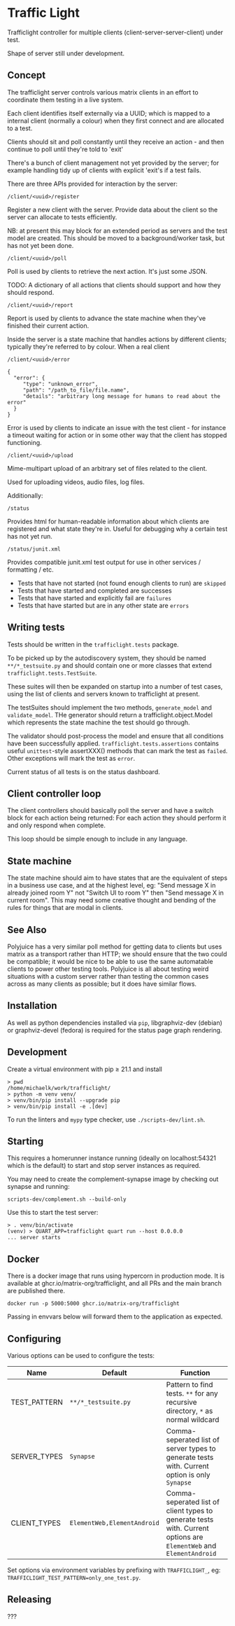 # Traffic Light

Trafficlight controller for multiple clients (client-server-server-client) under test.

Shape of server still under development.

## Concept

The trafficlight server controls various matrix clients in an effort to coordinate them testing in a live system.

Each client identifies itself externally via a UUID; which is mapped to a internal client (normally a colour) when they first connect and are allocated to a test.

Clients should sit and poll constantly until they receive an action - and then continue to poll until they're told to 'exit'

There's a bunch of client management not yet provided by the server; for example handling tidy up of clients with explicit 'exit's if a test fails.

There are three APIs provided for interaction by the server:

`/client/<uuid>/register`

Register a new client with the server. Provide data about the client so the server can allocate to tests efficiently.

NB: at present this may block for an extended period as servers and the test model are created. This should be moved to a background/worker task, but has not yet been done.

`/client/<uuid>/poll`

Poll is used by clients to retrieve the next action. It's just some JSON.

TODO: A dictionary of all actions that clients should support and how they should respond.

`/client/<uuid>/report`

Report is used by clients to advance the state machine when they've finished their current action.

Inside the server is a state machine that handles actions by different clients; typically they're referred to by colour. When a real client 

`/client/<uuid>/error`

```
{
  "error": { 
     "type": "unknown_error",
     "path": "/path_to_file/file.name",
     "details": "arbitrary long message for humans to read about the error"
  }
}
```

Error is used by clients to indicate an issue with the test client - for instance a timeout waiting for action or in some other way that the client has stopped functioning.

`/client/<uuid>/upload`

Mime-multipart upload of an arbitrary set of files related to the client.

Used for uploading videos, audio files, log files.

Additionally:

`/status`

Provides html for human-readable information about which clients are registered and what state they're in. Useful for debugging why a certain test has not yet run.

`/status/junit.xml`

Provides compatible junit.xml test output for use in other services / formatting / etc.

 * Tests that have not started (not found enough clients to run) are `skipped`
 * Tests that have started and completed are successes
 * Tests that have started and explicitly fail are `failures`
 * Tests that have started but are in any other state are `errors`

## Writing tests

Tests should be written in the `trafficlight.tests` package.

To be picked up by the autodiscovery system, they should be named `**/*_testsuite.py` and should contain one or more classes that extend `trafficlight.tests.TestSuite`.

These suites will then be expanded on startup into a number of test cases, using the list of clients and servers known to trafficlight at present.

The testSuites should implement the two methods, `generate_model` and `validate_model`. THe generator should return a trafficlight.object.Model which represents the state machine the test should go through.

The validator should post-process the model and ensure that all conditions have been successfully applied. `trafficlight.tests.assertions` contains useful `unittest`-style assertXXX() methods that can mark the test as `failed`. Other exceptions will mark the test as `error`.

Current status of all tests is on the status dashboard.

## Client controller loop

The client controllers should basically poll the server and have a switch block for each action being returned: For each action they should perform it and only respond when complete.

This loop should be simple enough to include in any language.

## State machine

The state machine should aim to have states that are the equivalent of steps in a business use case, and at the highest level, eg: "Send message X in already joined room Y" not "Switch UI to room Y" then "Send message X in current room". This may need some creative thought and bending of the rules for things that are modal in clients.

## See Also

Polyjuice has a very similar poll method for getting data to clients but uses matrix as a transport rather than HTTP; we should ensure that the two could be compatible; it would be nice to be able to use the same automatable clients to power other testing tools. Polyjuice is all about testing weird situations with a custom server rather than testing the common cases across as many clients as possible; but it does have similar flows.

## Installation

As well as python dependencies installed via `pip`, libgraphviz-dev (debian) or graphviz-devel (fedora) is required for the status page graph rendering.

## Development

Create a virtual environment with pip ≥ 21.1 and install
```shell
> pwd
/home/michaelk/work/trafficlight/
> python -m venv venv/
> venv/bin/pip install --upgrade pip
> venv/bin/pip install -e .[dev]
```


To run the linters and `mypy` type checker, use `./scripts-dev/lint.sh`.

## Starting

This requires a homerunner instance running (ideally on localhost:54321 which is the default) to start and stop server instances as required.

You may need to create the complement-synapse image by checking out synapse and running:

`scripts-dev/complement.sh --build-only`

Use this to start the test server:
```shell
> . venv/bin/activate
(venv) > QUART_APP=trafficlight quart run --host 0.0.0.0
... server starts
```

## Docker

There is a docker image that runs using hypercorn in production mode. It is available at ghcr.io/matrix-org/trafficlight, and all PRs and the main branch are published there.

`docker run -p 5000:5000 ghcr.io/matrix-org/trafficlight`

Passing in envvars below will forward them to the application as expected.

## Configuring

Various options can be used to configure the tests:

| Name          | Default                      | Function |
| ----          | -------                      | -------- |
| TEST\_PATTERN | `**/*_testsuite.py`          | Pattern to find tests. `**` for any recursive directory, `*` as normal wildcard |
| SERVER\_TYPES | `Synapse`                    | Comma-seperated list of server types to generate tests with. Current option is only `Synapse` |
| CLIENT\_TYPES | `ElementWeb,ElementAndroid`  | Comma-seperated list of client types to generate tests with. Current options are `ElementWeb` and `ElementAndroid` |

Set options via environment variables by prefixing with `TRAFFICLIGHT_`, eg: `TRAFFICLIGHT_TEST_PATTERN=only_one_test.py`.

## Releasing

???
